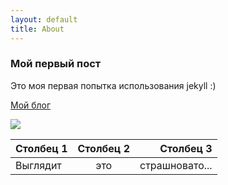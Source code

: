 ```yaml
---
layout: default
title: About
---
```


### Мой первый пост
Это моя первая попытка использования jekyll :)

[Мой блог](./blog.html)

![](https://jekyllrb.com/img/logo-2x.png)

Столбец 1|Столбец 2|Столбец 3
:--|:-:|--:
Выглядит|это|страшновато...
